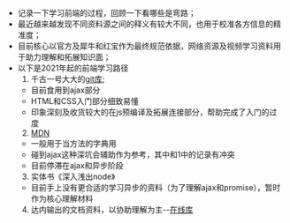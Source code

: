 - 记录一下学习前端的过程，回顾一下看哪些是弯路；
- 最近越来越发现不同资料源之间的释义有较大不同，也用于校准各方信息的精准度；
- 目前核心以官方及犀牛和红宝作为最终规范依据，网络资源及视频学习资料用于助力理解和拓展知识面；
- 以下是2021年起的前端学习路径
  1. 千古一号大大的[git库](https://github.com/qianguyihao/Web);
    - 目前食用到ajax部分
    - HTML和CSS入门部分细致易懂
    - 印象深刻及收货较大的在js预编译及拓展连接部分，帮助完成了入门的过度
  2. [MDN](https://developer.mozilla.org/zh-CN/docs/Web/Guide/AJAX/Getting_Started)
    - 一般用于当方法的字典用
    - 碰到ajax这种深坑会辅助作为参考，其中和1中的记录有冲突
    - 目前停滞在ajax和异步阶段
  3. 实体书《深入浅出node》
    - 目前手上没有更合适的学习异步的资料（为了理解ajax和promise），暂时作为核心理解材料
  4. 达内输出的文档资料，以协助理解为主--[在线库](git@github.com:wxamlzm/learningFiles.git)